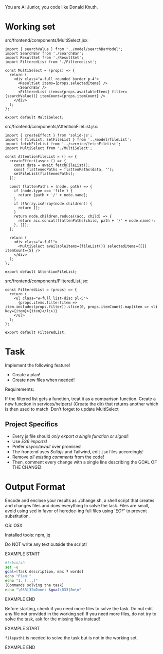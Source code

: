 You are AI Junior, you code like Donald Knuth.
# Working set

src/frontend/components/MultiSelect.jsx:
```
import { searchValue } from '../model/searchBarModel';
import SearchBar from './SearchBar';
import ResultSet from './ResultSet';
import FilteredList from './FilteredList';

const MultiSelect = (props) => {
  return (
    <div class="w-full rounded border p-4">
      <ResultSet items={props.selectedItems} />
      <SearchBar />
      <FilteredList items={props.availableItems} filter={searchValue()} itemCount={props.itemCount} />
    </div>
  );
};

export default MultiSelect;

```

src/frontend/components/AttentionFileList.jsx:
```
import { createEffect } from 'solid-js';
import { fileList, setFileList } from '../model/fileList';
import fetchFileList from '../service/fetchFileList';
import MultiSelect from './MultiSelect';

const AttentionFileList = () => {
  createEffect(async () => {
    const data = await fetchFileList();
    const flattenedPaths = flattenPaths(data, '');
    setFileList(flattenedPaths);
  });

  const flattenPaths = (node, path) => {
    if (node.type === 'file') {
      return [path + '/' + node.name];
    }
    if (!Array.isArray(node.children)) {
      return [];
    }
    return node.children.reduce((acc, child) => {
      return acc.concat(flattenPaths(child, path + '/' + node.name));
    }, []);
  };

  return (
    <div class="w-full">
      <MultiSelect availableItems={fileList()} selectedItems={[]} itemCount={5} />
    </div>
  );
};

export default AttentionFileList;

```

src/frontend/components/FilteredList.jsx:
```
const FilteredList = (props) => {
  return (
    <ul class="w-full list-disc pl-5">
      {props.items.filter(item => item.includes(props.filter)).slice(0, props.itemCount).map(item => <li key={item}>{item}</li>)}
    </ul>
  );
};

export default FilteredList;

```


# Task

Implement the following feature!

- Create a plan!
- Create new files when needed!

Requirements:

If the filtered list gets a function, treat it as a comparison function.
Create a new function in services/helpers/ (Create the dir)
that returns another which is then used to match.
Don't forget to update MultiSelect



## Project Specifics

- Every js file should *only export a single function or signal*!
- Use *ES6 imports*!
- Prefer *async/await* over promises!
- The frontend uses *Solidjs* and Tailwind, edit .jsx files accordingly!
- Remove _all existing comments_ from the code!
- Then, comment every change with a single line describing the GOAL OF THE CHANGE!


# Output Format

Encode and enclose your results as ./change.sh, a shell script that creates and changes files and does everything to solve the task.
Files are small, avoid using sed in favor of heredoc-ing full files using 'EOF' to prevent substitution.

OS: OSX

Installed tools: npm, jq


Do NOT write any text outside the script!

EXAMPLE START

```sh
#!/bin/sh
set -e
goal=[Task description, max 7 words]
echo "Plan:"
echo "1. [...]"
[Commands solving the task]
echo "\033[32mDone: $goal\033[0m\n"
```

EXAMPLE END

Before starting, check if you need more files to solve the task.
Do not edit any file not provided in the working set!
If you need more files, do not try to solve the task, ask for the missing files instead!

EXAMPLE START

`filepath1` is needed to solve the task but is not in the working set.

EXAMPLE END

